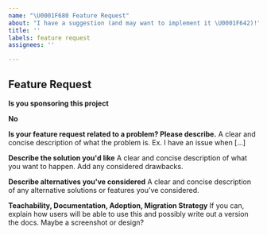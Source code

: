 ```yaml
---
name: "\U0001F680 Feature Request"
about: "I have a suggestion (and may want to implement it \U0001F642)!"
title: ''
labels: feature request
assignees: ''

---
```


## Feature Request

**Is you sponsoring this project**

<!-- Type Yes or No depending on your sponsorship -->

**No**

**Is your feature request related to a problem? Please describe.**
A clear and concise description of what the problem is. Ex. I have an issue when [...]

**Describe the solution you'd like**
A clear and concise description of what you want to happen. Add any considered drawbacks.

**Describe alternatives you've considered**
A clear and concise description of any alternative solutions or features you've considered.

**Teachability, Documentation, Adoption, Migration Strategy**
If you can, explain how users will be able to use this and possibly write out a version the docs.
Maybe a screenshot or design?
